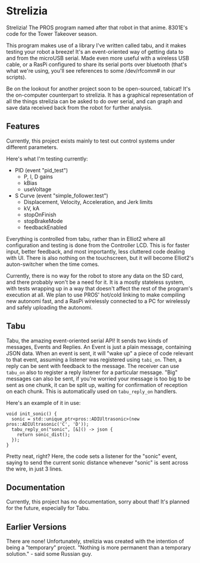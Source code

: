 # Strelizia
Strelizia! The PROS program named after that robot in that anime. 8301E's code for the Tower Takeover season.

This program makes use of a library I've written called tabu, and it makes testing your robot a breeze! It's an event-oriented way of getting data to and from the microUSB serial. Made even more useful with a wireless USB cable, or a RasPi configured to share its serial ports over bluetooth (that's what we're using, you'll see references to some /dev/rfcomm# in our scripts).

Be on the lookout for another project soon to be open-sourced, tabicat! It's the on-computer counterpart to strelizia. It has a graphical representation of all the things strelizia can be asked to do over serial, and can graph and save data received back from the robot for further analysis. 

## Features
Currently, this project exists mainly to test out control systems under different parameters.

Here's what I'm testing currently:
  - PID (event "pid_test")
    - P, I, D gains
    - kBias
    - useVoltage
  - S Curve (event "simple_follower.test")
    - Displacement, Velocity, Acceleration, and Jerk limits
    - kV, kA
    - stopOnFinish
    - stopBrakeMode
    - feedbackEnabled

Everything is controlled from tabu, rather than in Elliot2 where all configuration and testing is done from the Controller LCD. This is for faster input, better feedback, and most importantly, less cluttered code dealing with UI. There is also nothing on the touchscreen, but it will become Elliot2's auton-switcher when the time comes.

Currently, there is no way for the robot to store any data on the SD card, and there probably won't be a need for it. It is a mostly stateless system, with tests wrapping up in a way that doesn't affect the rest of the program's execution at all. We plan to use PROS' hot/cold linking to make compiling new autonomi fast, and a RasPi wirelessly connected to a PC for wirelessly and safely uploading the autonomi.

## Tabu
Tabu, the amazing event-oriented serial API! It sends two kinds of messages, Events and Replies. An Event is just a plain message, containing JSON data. When an event is sent, it will "wake up" a piece of code relevant to that event, assuming a listener was registered using `tabi_on`. Then, a reply can be sent with feedback to the message. The receiver can use `tabu_on` also to register a reply listener for a particular message. "Big" messages can also be sent, if you're worried your message is too big to be sent as one chunk, it can be split up, waiting for confirmation of reception on each chunk. This is automatically used on `tabu_reply_on` handlers.

Here's an example of it in use:

```
void init_sonic() {
  sonic = std::unique_ptr<pros::ADIUltrasonic>(new pros::ADIUltrasonic('C', 'D'));
  tabu_reply_on("sonic", [&]() -> json {
    return sonic_dist();
  });
}
```
Pretty neat, right? Here, the code sets a listener for the "sonic" event, saying to send the current sonic distance whenever "sonic" is sent across the wire, in just 3 lines.

## Documentation
Currently, this project has no documentation, sorry about that! It's planned for the future, especially for Tabu.

## Earlier Versions
There are none! Unfortunately, strelizia was created with the intention of being a "temporary" project. "Nothing is more permanent than a temporary solution." - said some Russian guy.